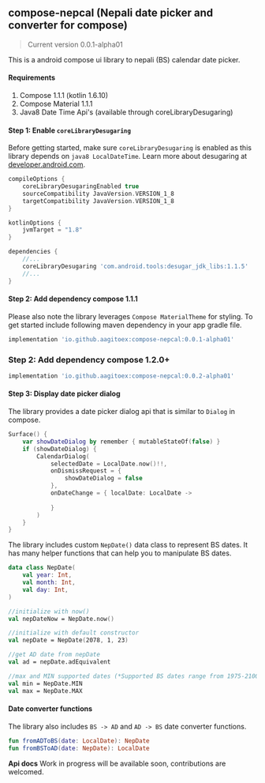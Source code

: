 ## compose-nepcal (Nepali date picker and converter for compose)
> Current version 0.0.1-alpha01

This is a android compose ui library to nepali (BS) calendar date picker.
#### Requirements
1. Compose 1.1.1 (kotlin 1.6.10)
2. Compose Material 1.1.1
3. Java8 Date Time Api's (available through coreLibraryDesugaring)

#### Step 1: Enable `coreLibraryDesugaring`

Before getting started, make sure `coreLibraryDesugaring` is enabled as this library depends on `java8 LocalDateTime`. Learn
more about desugaring at [developer.android.com](https://developer.android.com/studio/write/java8-support).
```groovy
compileOptions {
    coreLibraryDesugaringEnabled true
    sourceCompatibility JavaVersion.VERSION_1_8
    targetCompatibility JavaVersion.VERSION_1_8
}

kotlinOptions {
    jvmTarget = "1.8"
}

dependencies {
    //...
    coreLibraryDesugaring 'com.android.tools:desugar_jdk_libs:1.1.5'
    //...
}
```
#### Step 2: Add dependency compose 1.1.1
Please also note the library leverages `Compose MaterialTheme` for styling. To get started include
following maven dependency in your app gradle file.
```groovy
implementation 'io.github.aagitoex:compose-nepcal:0.0.1-alpha01'
```
### Step 2: Add dependency compose 1.2.0+
```groovy
implementation 'io.github.aagitoex:compose-nepcal:0.0.2-alpha01'
```

#### Step 3: Display date picker dialog
The library provides a date picker dialog api that is similar to `Dialog` in compose.
```kotlin
Surface() {
    var showDateDialog by remember { mutableStateOf(false) }
    if (showDateDialog) {
        CalendarDialog(
            selectedDate = LocalDate.now()!!,
            onDismissRequest = {
                showDateDialog = false
            },
            onDateChange = { localDate: LocalDate ->
                
            }
        )
    }
}
```
The library includes custom `NepDate()` data class to represent BS dates. It has many helper functions
that can help you to manipulate BS dates.
```kotlin
data class NepDate(
    val year: Int,
    val month: Int,
    val day: Int,
)

//initialize with now()
val nepDateNow = NepDate.now()

//initialize with default constructor
val nepDate = NepDate(2078, 1, 23)

//get AD date from nepDate
val ad = nepDate.adEquivalent

//max and MIN supported dates (*Supported BS dates range from 1975-2100)
val min = NepDate.MIN
val max = NepDate.MAX
```

#### Date converter functions
The library also includes `BS -> AD` and `AD -> BS` date converter functions.
```kotlin
fun fromADToBS(date: LocalDate): NepDate
fun fromBSToAD(date: NepDate): LocalDate
```

**Api docs**
Work in progress will be available soon, contributions are welcomed.
